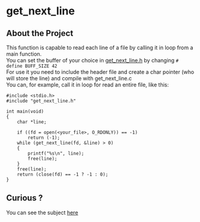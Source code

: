 # get_next_line

## About the Project
This function is capable to read each line of a file by calling it in loop from a main function.<br/>
You can set the buffer of your choice in [get_next_line.h](get_next_line.h) by changing `# define BUFF_SIZE 42`<br/>
For use it you need to include the header file and create a char pointer (who will store the line) and compile with get_next_line.c <br/>
You can, for example, call it in loop for read an entire file, like this: <br/>

```
#include <stdio.h>
#include "get_next_line.h"

int main(void)
{
	char *line;

	if ((fd = open(<your_file>, O_RDONLY)) == -1)
		return (-1);
	while (get_next_line(fd, &line) > 0)
	{
		printf("%s\n", line);
		free(line);
	}
	free(line);
	return (close(fd) == -1 ? -1 : 0);
}

``` 

## Curious ?
You can see the subject [here](get_next_line.fr.pdf)

